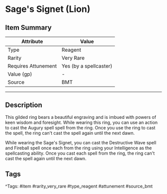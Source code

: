 # Sage's Signet (Lion)

## Item Summary

| Attribute            | Value                        |
|----------------------|------------------------------|
| Type                 | Reagent |
| Rarity               | Very Rare             |
| Requires Attunement  | Yes (by a spellcaster)                |
| Value (gp)           | -    |
| Source               | BMT |

---

## Description

This gilded ring bears a beautiful engraving and is imbued with powers of keen wisdom and foresight. While wearing this ring, you can use an action to cast the Augury spell spell from the ring. Once you use the ring to cast the spell, the ring can't cast the spell again until the next dawn.

While wearing the Sage's Signet, you can cast the Destructive Wave spell and Fireball spell once each from the ring using your Intelligence as the spellcasting ability. Once you cast each spell from the ring, the ring can't cast the spell again until the next dawn.

## Tags

^Tags: #item #rarity_very_rare #type_reagent #attunement #source_bmt